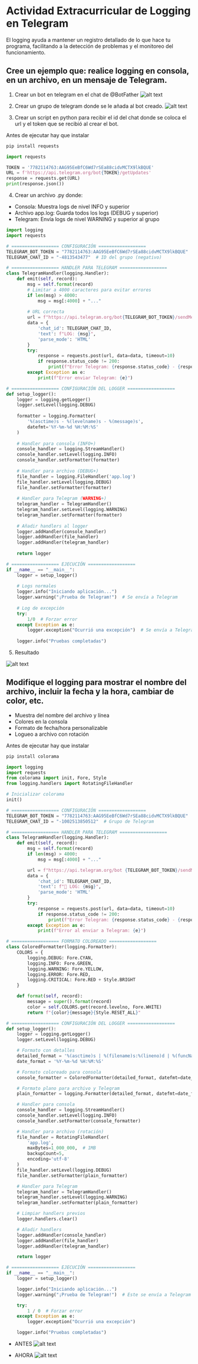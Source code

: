 # Actividad Extracurricular de Logging en Telegram

El logging ayuda a mantener un registro detallado de lo que hace tu programa, facilitando a la detección de problemas y el monitoreo del funcionamiento.

## Cree un ejemplo que: realice logging en consola, en un archivo, en un mensaje de Telegram. 

1. Crear un bot en telegram en el chat de @BotFather 
![alt text](image.png)

2. Crear un grupo de telegram donde se le añada al bot creado.
![alt text](image-1.png)

3. Crear un script en python para recibir el id del chat donde se coloca el url y el token que se recibió al crear el bot.

Antes de ejecutar hay que instalar 
```bash
pip install requests
```

```python
import requests

TOKEN = '7782114763:AAG95EeBfC6Wd7rSEa88cidvMCTX9lkBQUE'
URL = f'https://api.telegram.org/bot{TOKEN}/getUpdates'
response = requests.get(URL)
print(response.json())
```

4. Crear un archivo .py donde:

- Consola: Muestra logs de nivel INFO y superior
- Archivo app.log: Guarda todos los logs (DEBUG y superior)
- Telegram: Envía logs de nivel WARNING y superior al grupo



```python
import logging
import requests

# ================== CONFIGURACIÓN ==================
TELEGRAM_BOT_TOKEN = "7782114763:AAG95EeBfC6Wd7rSEa88cidvMCTX9lkBQUE"
TELEGRAM_CHAT_ID = "-4813543477"  # ID del grupo (negativo)

# ================== HANDLER PARA TELEGRAM ==================
class TelegramHandler(logging.Handler):
    def emit(self, record):
        msg = self.format(record)
        # Limitar a 4000 caracteres para evitar errores
        if len(msg) > 4000:
            msg = msg[:4000] + "..."
        
        # URL correcta
        url = f"https://api.telegram.org/bot{TELEGRAM_BOT_TOKEN}/sendMessage"
        data = {
            'chat_id': TELEGRAM_CHAT_ID,
            'text': f"LOG: {msg}",
            'parse_mode': 'HTML'
        }
        try:
            response = requests.post(url, data=data, timeout=10)
            if response.status_code != 200:
                print(f"Error Telegram: {response.status_code} - {response.text}")
        except Exception as e:
            print(f"Error enviar Telegram: {e}")

# ================== CONFIGURACIÓN DEL LOGGER ==================
def setup_logger():
    logger = logging.getLogger()
    logger.setLevel(logging.DEBUG)
    
    formatter = logging.Formatter(
        '%(asctime)s - %(levelname)s - %(message)s',
        datefmt='%Y-%m-%d %H:%M:%S'
    )
    
    # Handler para consola (INFO+)
    console_handler = logging.StreamHandler()
    console_handler.setLevel(logging.INFO)
    console_handler.setFormatter(formatter)
    
    # Handler para archivo (DEBUG+)
    file_handler = logging.FileHandler('app.log')
    file_handler.setLevel(logging.DEBUG)
    file_handler.setFormatter(formatter)
    
    # Handler para Telegram (WARNING+)
    telegram_handler = TelegramHandler()
    telegram_handler.setLevel(logging.WARNING)
    telegram_handler.setFormatter(formatter)
    
    # Añadir handlers al logger
    logger.addHandler(console_handler)
    logger.addHandler(file_handler)
    logger.addHandler(telegram_handler)
    
    return logger

# ================== EJECUCIÓN ==================
if __name__ == "__main__":
    logger = setup_logger()
    
    # Logs normales
    logger.info("Iniciando aplicación...")
    logger.warning("¡Prueba de Telegram!")  # Se envía a Telegram
    
    # Log de excepción
    try:
        1/0  # Forzar error
    except Exception as e:
        logger.exception("Ocurrió una excepción")  # Se envía a Telegram
    
    logger.info("Pruebas completadas")
```

5. Resultado

![alt text](image-2.png)

## Modifique el logging para mostrar el nombre del archivo, incluir la fecha y la hora, cambiar de color, etc.

- Muestra del nombre del archivo y línea
- Colores en la consola
- Formato de fecha/hora personalizable
- Logueo a archivo con rotación

Antes de ejecutar hay que instalar 
```bash
pip install colorama
```
```python 
import logging
import requests
from colorama import init, Fore, Style
from logging.handlers import RotatingFileHandler

# Inicializar colorama
init()

# ================== CONFIGURACIÓN ==================
TELEGRAM_BOT_TOKEN = "7782114763:AAG95EeBfC6Wd7rSEa88cidvMCTX9lkBQUE"
TELEGRAM_CHAT_ID = "-1002513850512"  # Grupo de Telegram

# ================== HANDLER PARA TELEGRAM ==================
class TelegramHandler(logging.Handler):
    def emit(self, record):
        msg = self.format(record)
        if len(msg) > 4000:
            msg = msg[:4000] + "..."

        url = f"https://api.telegram.org/bot {TELEGRAM_BOT_TOKEN}/sendMessage"
        data = {
            'chat_id': TELEGRAM_CHAT_ID,
            'text': f"🚨 LOG: {msg}",
            'parse_mode': 'HTML'
        }
        try:
            response = requests.post(url, data=data, timeout=10)
            if response.status_code != 200:
                print(f"Error Telegram: {response.status_code} - {response.text}")
        except Exception as e:
            print(f"Error al enviar a Telegram: {e}")

# ================== FORMATO COLOREADO ==================
class ColoredFormatter(logging.Formatter):
    COLORS = {
        logging.DEBUG: Fore.CYAN,
        logging.INFO: Fore.GREEN,
        logging.WARNING: Fore.YELLOW,
        logging.ERROR: Fore.RED,
        logging.CRITICAL: Fore.RED + Style.BRIGHT
    }

    def format(self, record):
        message = super().format(record)
        color = self.COLORS.get(record.levelno, Fore.WHITE)
        return f"{color}{message}{Style.RESET_ALL}"

# ================== CONFIGURACIÓN DEL LOGGER ==================
def setup_logger():
    logger = logging.getLogger()
    logger.setLevel(logging.DEBUG)

    # Formato con detalles
    detailed_format = '%(asctime)s | %(filename)s:%(lineno)d | %(funcName)s | %(levelname)s | %(message)s'
    date_format = '%Y-%m-%d %H:%M:%S'

    # Formato coloreado para consola
    console_formatter = ColoredFormatter(detailed_format, datefmt=date_format)

    # Formato plano para archivo y Telegram
    plain_formatter = logging.Formatter(detailed_format, datefmt=date_format)

    # Handler para consola
    console_handler = logging.StreamHandler()
    console_handler.setLevel(logging.INFO)
    console_handler.setFormatter(console_formatter)

    # Handler para archivo (rotación)
    file_handler = RotatingFileHandler(
        'app.log',
        maxBytes=1_000_000,  # 1MB
        backupCount=5,
        encoding='utf-8'
    )
    file_handler.setLevel(logging.DEBUG)
    file_handler.setFormatter(plain_formatter)

    # Handler para Telegram
    telegram_handler = TelegramHandler()
    telegram_handler.setLevel(logging.WARNING)
    telegram_handler.setFormatter(plain_formatter)

    # Limpiar handlers previos
    logger.handlers.clear()

    # Añadir handlers
    logger.addHandler(console_handler)
    logger.addHandler(file_handler)
    logger.addHandler(telegram_handler)

    return logger

# ================== EJECUCIÓN ==================
if __name__ == "__main__":
    logger = setup_logger()

    logger.info("Iniciando aplicación...")
    logger.warning("¡Prueba de Telegram!")  # Este se envía a Telegram

    try:
        1 / 0  # Forzar error
    except Exception as e:
        logger.exception("Ocurrió una excepción")

    logger.info("Pruebas completadas")
```
- ANTES
![alt text](image-3.png)

- AHORA
![alt text](image-4.png)

